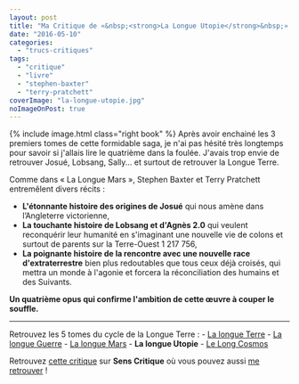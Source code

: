 ```yaml
---
layout: post
title: "Ma Critique de «&nbsp;<strong>La Longue Utopie</strong>&nbsp;» de <em>Terry Pratchett</em> et <em>Stephen Baxter</em>"
date: "2016-05-10"
categories: 
  - "trucs-critiques"
tags: 
  - "critique"
  - "livre"
  - "stephen-baxter"
  - "terry-pratchett"
coverImage: "la-longue-utopie.jpg"
noImageOnPost: true
---
```


{% include image.html class="right book" %}
Après avoir enchainé les 3 premiers tomes de cette formidable saga, je n'ai pas hésité très longtemps pour savoir si j'allais lire le quatrième dans la foulée. J'avais trop envie de retrouver Josué, Lobsang, Sally... et surtout de retrouver la Longue Terre.

Comme dans « La Longue Mars », Stephen Baxter et Terry Pratchett entremêlent divers récits :

- **L'étonnante histoire des origines de Josué** qui nous amène dans l’Angleterre victorienne,
- **La touchante histoire de Lobsang et d'Agnès 2.0** qui veulent reconquérir leur humanité en s'imaginant une nouvelle vie de colons et surtout de parents sur la Terre-Ouest 1 217 756,
- **La poignante histoire de la rencontre avec une nouvelle race d'extraterrestre** bien plus redoutables que tous ceux déjà croisés, qui mettra un monde à l'agonie et forcera la réconciliation des humains et des Suivants.

**Un quatrième opus qui confirme l'ambition de cette œuvre à couper le souffle.**

* * *

Retrouvez les 5 tomes du cycle de la Longue Terre : - [La longue Terre](/2016/04/ma-critique-de-la-longue-terre-de-terry-pratchett-et-stephen-baxter/) - [La longue Guerre](/2016/05/ma-critique-de-la-longue-guerre-de-terry-pratchett-et-stephen-baxter/) - [La longue Mars](/2016/05/ma-critique-de-la-longue-mars-de-terry-pratchett-et-stephen-baxter/) - **La longue Utopie** - [Le Long Cosmos](/2016/08/ma-critique-de-the-long-cosmos-de-terry-pratchett-et-stephen-baxter/)

Retrouvez [cette critique](http://www.senscritique.com/livre/La_longue_utopie/critique/93811313) sur **Sens Critique** où vous pouvez aussi [me retrouver](http://www.senscritique.com/Arnaud_Malon) !
